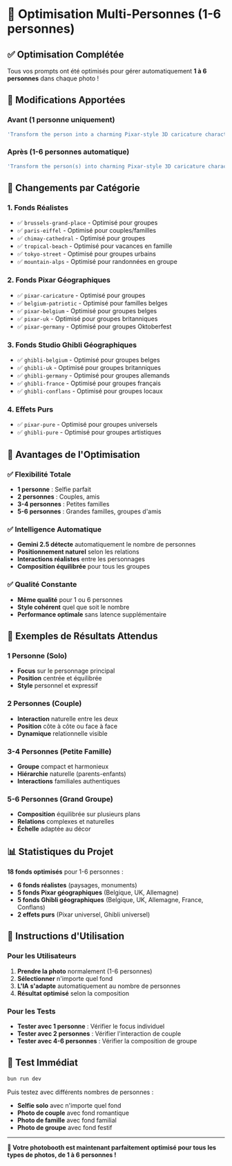 # 👥 Optimisation Multi-Personnes (1-6 personnes)

## ✅ **Optimisation Complétée**

Tous vos prompts ont été optimisés pour gérer automatiquement **1 à 6 personnes** dans chaque photo !

## 🔧 **Modifications Apportées**

### **Avant (1 personne uniquement)**
```javascript
'Transform the person into a charming Pixar-style 3D caricature character...'
```

### **Après (1-6 personnes automatique)**
```javascript
'Transform the person(s) into charming Pixar-style 3D caricature character(s). If multiple people are present, position them naturally together showing their interactions and relationships...'
```

## 🎯 **Changements par Catégorie**

### **1. Fonds Réalistes**
- ✅ `brussels-grand-place` - Optimisé pour groupes
- ✅ `paris-eiffel` - Optimisé pour couples/familles
- ✅ `chimay-cathedral` - Optimisé pour groupes
- ✅ `tropical-beach` - Optimisé pour vacances en famille
- ✅ `tokyo-street` - Optimisé pour groupes urbains
- ✅ `mountain-alps` - Optimisé pour randonnées en groupe

### **2. Fonds Pixar Géographiques**
- ✅ `pixar-caricature` - Optimisé pour groupes
- ✅ `belgium-patriotic` - Optimisé pour familles belges
- ✅ `pixar-belgium` - Optimisé pour groupes belges
- ✅ `pixar-uk` - Optimisé pour groupes britanniques
- ✅ `pixar-germany` - Optimisé pour groupes Oktoberfest

### **3. Fonds Studio Ghibli Géographiques**
- ✅ `ghibli-belgium` - Optimisé pour groupes belges
- ✅ `ghibli-uk` - Optimisé pour groupes britanniques
- ✅ `ghibli-germany` - Optimisé pour groupes allemands
- ✅ `ghibli-france` - Optimisé pour groupes français
- ✅ `ghibli-conflans` - Optimisé pour groupes locaux

### **4. Effets Purs**
- ✅ `pixar-pure` - Optimisé pour groupes universels
- ✅ `ghibli-pure` - Optimisé pour groupes artistiques

## 🚀 **Avantages de l'Optimisation**

### ✅ **Flexibilité Totale**
- **1 personne** : Selfie parfait
- **2 personnes** : Couples, amis
- **3-4 personnes** : Petites familles
- **5-6 personnes** : Grandes familles, groupes d'amis

### ✅ **Intelligence Automatique**
- **Gemini 2.5 détecte** automatiquement le nombre de personnes
- **Positionnement naturel** selon les relations
- **Interactions réalistes** entre les personnages
- **Composition équilibrée** pour tous les groupes

### ✅ **Qualité Constante**
- **Même qualité** pour 1 ou 6 personnes
- **Style cohérent** quel que soit le nombre
- **Performance optimale** sans latence supplémentaire

## 🎨 **Exemples de Résultats Attendus**

### **1 Personne (Solo)**
- **Focus** sur le personnage principal
- **Position** centrée et équilibrée
- **Style** personnel et expressif

### **2 Personnes (Couple)**
- **Interaction** naturelle entre les deux
- **Position** côte à côte ou face à face
- **Dynamique** relationnelle visible

### **3-4 Personnes (Petite Famille)**
- **Groupe** compact et harmonieux
- **Hiérarchie** naturelle (parents-enfants)
- **Interactions** familiales authentiques

### **5-6 Personnes (Grand Groupe)**
- **Composition** équilibrée sur plusieurs plans
- **Relations** complexes et naturelles
- **Échelle** adaptée au décor

## 📊 **Statistiques du Projet**

**18 fonds optimisés** pour 1-6 personnes :
- **6 fonds réalistes** (paysages, monuments)
- **5 fonds Pixar géographiques** (Belgique, UK, Allemagne)
- **5 fonds Ghibli géographiques** (Belgique, UK, Allemagne, France, Conflans)
- **2 effets purs** (Pixar universel, Ghibli universel)

## 🎯 **Instructions d'Utilisation**

### **Pour les Utilisateurs**
1. **Prendre la photo** normalement (1-6 personnes)
2. **Sélectionner** n'importe quel fond
3. **L'IA s'adapte** automatiquement au nombre de personnes
4. **Résultat optimisé** selon la composition

### **Pour les Tests**
- **Tester avec 1 personne** : Vérifier le focus individuel
- **Tester avec 2 personnes** : Vérifier l'interaction de couple
- **Tester avec 4-6 personnes** : Vérifier la composition de groupe

## 🚀 **Test Immédiat**

```bash
bun run dev
```

Puis testez avec différents nombres de personnes :
- **Selfie solo** avec n'importe quel fond
- **Photo de couple** avec fond romantique
- **Photo de famille** avec fond familial
- **Photo de groupe** avec fond festif

---

**🎉 Votre photobooth est maintenant parfaitement optimisé pour tous les types de photos, de 1 à 6 personnes !**
